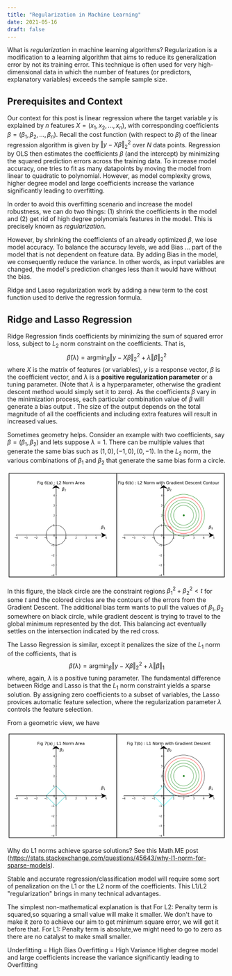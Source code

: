 ```yaml
---
title: "Regularization in Machine Learning"
date: 2021-05-16
draft: false
---
```

What is *regularization* in machine learning algorithms? Regularization is a modification to a learning algorithm that aims to reduce its generalization error by not its training error. This technique is often used for very high-dimensional data in which the number of features (or predictors, explanatory variables) exceeds the sample sample size. 

## Prerequisites and Context
Our context for this post is linear regression where the target variable $y$ is explained by $n$ features $X = (x_1, x_2, \ldots, x_n)$, with corresponding coefficients $\beta = (\beta_1, \beta_2, \ldots, \beta_n)$. Recall the cost function (with respect to $\beta$) of the linear regression algorithm is given by $\Vert y - X\beta \Vert_2^2$ over $N$ data points. Regression by OLS then estimates the coefficients $\beta$ (and the intercept) by minimizing the squared prediction errors across the training data. To increase model accuracy, one tries to fit as many datapoints by moving the model from linear to quadratic to polynomial. However, as model complexity grows, higher degree model and large coefficients increase the variance significantly leading to overfitting.

In order to avoid this overfitting scenario and increase the model robustness, we can do two things: (1) shrink the coefficients in the model and (2) get rid of high degree polynomials features in the model. This is precisely known as *regularization*. 

However, by shrinking the coefficients of an already optimized $\beta$, we lose model accuracy. To balance the accuracy levels, we add Bias ... part of the model that is not dependent on feature data. By adding Bias in the model, we consequently reduce the variance. In other words, as input variables are changed, the model's prediction changes less than it would have without the bias. 

Ridge and Lasso regularization work by adding a new term to the cost function used to derive the regression formula. 

## Ridge and Lasso Regression
Ridge Regression finds coefficients by minimizing the sum of squared error loss, subject to $L_2$ norm constraint on the coefficients. That is, 
$$\hat{\beta}(\lambda) = \operatorname*{argmin}_\beta \Vert y - X\beta \Vert_2^2 + \lambda \Vert\beta\Vert_2^2$$
where $X$ is the matrix of features (or variables), $y$ is a response vector, $\beta$ is the coefficient vector, and $\lambda$ is a **positive regularization parameter** or a tuning parameter. (Note that $\lambda$ is a hyperparameter, otherwise the gradient descent method would simply set it to zero). As the coefficients $\beta$ vary in the minimization process, each particular combination value of $\beta$ will generate a bias output . The size of the output depends on the total magnitude of all the coefficients and including extra features will result in increased values. 

Sometimes geometry helps. Consider an example with two coefficients, say $\beta = (\beta_1, \beta_2)$ and lets suppose $\lambda = 1$. There can be multiple values that generate the same bias such as $(1, 0), (-1, 0), (0, -1)$. In the $L_2$ norm, the various combinations of $\beta_1$ and $\beta_2$ that generate the same bias form a circle.

![l2 norm](/images/ridge_l2_norm.png)

In this figure, the black circle are the constraint regions $\beta_1^2 + \beta_2^2 < t$ for some $t$ and the colored circles are the contours of the errors from the Gradient Descent. The additional bias term wants to pull the values of $\beta_1, \beta_2$ somewhere on black circle, while gradient descent is trying to travel to the global minimum represented by the dot. This balancing act eventually settles on the intersection indicated by the red cross. 


The Lasso Regression is similar, except it penalizes the size of the $L_1$ norm of the cofficients, that is 
$$\hat{\beta}(\lambda) = \operatorname*{argmin}_\beta \Vert y - X\beta \Vert_2^2 + \lambda \Vert\beta\Vert_1$$ where, again, $\lambda$ is a positive tuning parameter. The fundamental difference between Ridge and Lasso is that the $L_1$ norm constraint yields a sparse solution. By assigning zero coefficients to a subset of variables, the Lasso provices automatic feature selection, where the regularization parameter $\lambda$ controls the feature selection. 

From a geometric view, we have 

![l1 norm](/images/lasso_l1_norm.png)


Why do L1 norms achieve sparse solutions? See this Math.ME post (https://stats.stackexchange.com/questions/45643/why-l1-norm-for-sparse-models).



Stable and accurate regression/classification model will require some sort of penalization on the L1 or the L2 norm of the coefficients. 
This L1/L2 "regularization" brings in many technical advantages. 

 
 The simplest non-mathematical explanation is that For L2: Penalty term is squared,so squaring a small value will make it smaller. We don't have to make it zero to achieve our aim to get minimum square error, we will get it before that. For L1: Penalty term is absolute,we might need to go to zero as there are no catalyst to make small smaller.



Underfitting = High Bias
Overfitting = High Variance
Higher degree model and large coefficients increase the variance significantly leading to Overfitting

